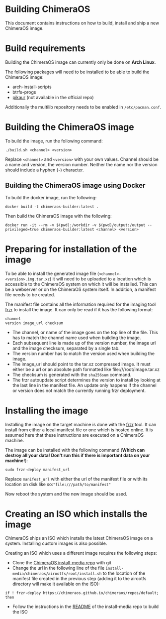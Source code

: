 # Building ChimeraOS

This document contains instructions on how to build, install and ship a new ChimeraOS image.

# Build requirements

Building the ChimeraOS image can currently only be done on **Arch Linux**.

The following packages will need to be installed to be able to build the ChimeraOS image:
- arch-install-scripts
- btrfs-progs
- [pikaur](https://aur.archlinux.org/packages/pikaur/) (not available in the official repo)

Additionally the multilib repository needs to be enabled in ``/etc/pacman.conf``.

# Building the ChimeraOS image

To build the image, run the following command:
```
./build.sh <channel> <version>
```
Replace `<channel>` and `<version>` with your own values. Channel should be a name and version, the version number. Neither the name nor the version should include a hyphen (`-`) character.

## Building the ChimeraOS image using Docker

To build the docker image, run the following:

`docker build -t chimeraos-builder:latest .`

Then build the ChimeraOS image with the following:

`docker run -it --rm -v $(pwd):/workdir -v $(pwd)/output:/output --privileged=true chimeraos-builder:latest <channel> <version>`

# Preparing for installation of the image

To be able to install the generated image file (`<channel>-<version>.img.tar.xz`) it will need to be uploaded to a location which is accessible to the ChimeraOS system on which it will be installed. This can be a webserver or on the ChimeraOS system itself. In addition, a manifest file needs to be created.

The manifest file contains all the information required for the imaging tool [frzr](https://github.com/chimeraos/frzr) to install the image. It can only be read if it has the following format:
```
channel
version image_url checksum
```

- The channel, or name of the image goes on the top line of the file. This has to match the channel name used when building the image.
- Each subsequent line is made up of the version number, the image url and the image checksum, separated by a single tab.
- The version number has to match the version used when building the image.
- The image_url should point to the tar.xz compressed image. It must either be a url or an absolute path formatted like file:///root/image.tar.xz
- The checksum is generated with the ``sha256sum`` command.
- The frzr autoupdate script determines the version to install by looking at the last line in the manifest file. An update only happens if the channel or version does not match the currently running frzr deployment.

# Installing the image

Installing the image on the target machine is done with the [frzr](https://github.com/chimeraos/frzr) tool. It can install from either a local manifest file or one which is hosted online. It is assumed here that these instructions are executed on a ChimeraOS machine.

The image can be installed with the following command (**Which can destroy all your data! Don't run this if there is important data on your machine!**):
```
sudo frzr-deploy manifest_url
```
Replace ``manifest_url`` with either the url of the manifest file or with its location on disk like so:``"file:///path/to/manifest"``

Now reboot the system and the new image should be used.

# Creating an ISO which installs the image

ChimeraOS ships an ISO which installs the latest ChimeraOS image on a system. Installing custom images is also possible.

Creating an ISO which uses a different image requires the following steps:

- Clone the [ChimeraOS install-media repo](https://github.com/chimeraos/install-media) with git
- Change the url in the following line of the file ``install-media/chimeraos/airootfs/root/install.sh`` to the location of the manifest file created in the previous step (adding it to the airootfs directory will make it available on the ISO):
```
if ! frzr-deploy https://chimeraos.github.io/chimeraos/repos/default; then
```
- Follow the instructions in the [README](https://github.com/chimeraos/install-media/blob/master/README.md) of the install-media repo to build the ISO
